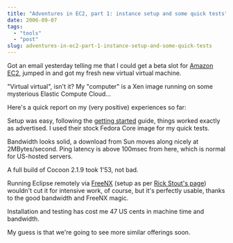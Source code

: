 ```yaml
---
title: "Adventures in EC2, part 1: instance setup and some quick tests"
date: 2006-09-07
tags: 
  - "tools"
  - "post"
slug: adventures-in-ec2-part-1-instance-setup-and-some-quick-tests
---
```


Got an email yesterday telling me that I could get a beta slot for [Amazon EC2](http://codeconsult.ch/bertrand/archives/000707.html), jumped in and got my fresh new virtual virtual machine.

"Virtual virtual", isn't it? My "computer" is a Xen image running on some mysterious Elastic Compute Cloud...

Here's a quick report on my (very positive) experiences so far:

Setup was easy, following the [getting started](http://developer.amazonwebservices.com/connect/entry.jspa?externalID=354&categoryID=87) guide, things worked exactly as advertised. I used their stock Fedora Core image for my quick tests.

Bandwidth looks solid, a download from Sun moves along nicely at 2MBytes/second. Ping latency is above 100msec from here, which is normal for US-hosted servers.

A full build of Cocoon 2.1.9 took 1'53, not bad.

Running Eclipse remotely via [FreeNX](http://freenx.berlios.de/) (setup as per [Rick Stout's page](http://fedoranews.org/contributors/rick_stout/freenx/)) wouldn't cut it for intensive work, of course, but it's perfectly usable, thanks to the good bandwidth and FreeNX magic.

Installation and testing has cost me 47 US cents in machine time and bandwidth.

My guess is that we're going to see more similar offerings soon.
